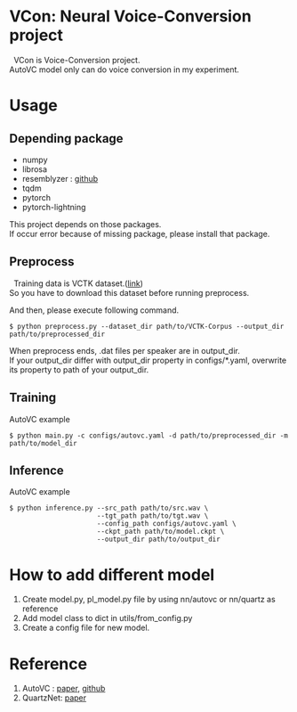# VCon: Neural Voice-Conversion project
&nbsp; VCon is Voice-Conversion project.  
AutoVC model only can do voice conversion in my experiment.


# Usage

## Depending package

- numpy
- librosa
- resemblyzer : [github](https://github.com/resemble-ai/Resemblyzer)
- tqdm
- pytorch
- pytorch-lightning

This project depends on those packages.  
If occur error because of missing package, please install that package.

## Preprocess
&nbsp; Training data is VCTK dataset.([link](http://www.udialogue.org/download/VCTK-Corpus.tar.gz))  
So you have to download this dataset before running preprocess.  

And then, please execute following command.

```
$ python preprocess.py --dataset_dir path/to/VCTK-Corpus --output_dir path/to/preprocessed_dir
```

When preprocess ends, .dat files per speaker are in output_dir.  
If your output_dir differ with output_dir property in configs/*.yaml, overwrite its property to path of your output_dir.

## Training

AutoVC example
```
$ python main.py -c configs/autovc.yaml -d path/to/preprocessed_dir -m path/to/model_dir
```

## Inference

AutoVC example
```
$ python inference.py --src_path path/to/src.wav \
                      --tgt_path path/to/tgt.wav \
                      --config_path configs/autovc.yaml \
                      --ckpt_path path/to/model.ckpt \
                      --output_dir path/to/output_dir
```

# How to add different model
1. Create model.py,  pl_model.py file by using nn/autovc or nn/quartz as reference
2. Add model class to dict in utils/from_config.py
3. Create a config file for new model.


# Reference

1. AutoVC : [paper](https://arxiv.org/abs/1905.05879), [github](https://github.com/auspicious3000/autovc)
2. QuartzNet: [paper](https://arxiv.org/abs/1910.10261)
